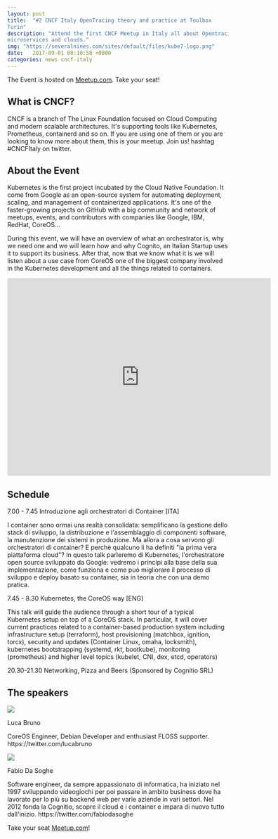 ```yaml
---
layout: post
title:  "#2 CNCF Italy OpenTracing theory and practice at Toolbox
Turin"
description: "Attend the first CNCF Meetup in Italy all about Opentracing,
microservices and clouds."
img: "https://severalnines.com/sites/default/files/kube7-logo.png"
date:   2017-09-01 08:10:58 +0000
categories: news cncf-italy
---
```


The Event is hosted on
[Meetup.com](https://www.meetup.com/CNCF-Italy/events/243039837/). Take your
seat!

## What is CNCF?

CNCF is a branch of The Linux Foundation focused on Cloud Computing and modern
scalable architectures. It's supporting tools like Kubernetes, Prometheus,
containerd and so on. If you are using one of them or you are looking to know
more about them, this is your meetup. Join us! hashtag #CNCFItaly on twitter.

## About the Event

<p>Kubernetes is the first project incubated by the Cloud Native Foundation. It
come from Google as an open-source system for automating deployment, scaling,
and management of containerized applications. It's one of the faster-growing
projects on GitHub with a big community and network of meetups, events, and
contributors with companies like Google, IBM, RedHat, CoreOS...</p>

<p>During this
event, we will have an overview of what an orchestrator is, why we need one and
we will learn how and why Cognito, an Italian Startup uses it to support its
business. After that, now that we know what it is we will listen about a use
case from CoreOS one of the biggest company involved in the Kubernetes
development and all the things related to containers.</p>

<iframe
src="https://www.google.com/maps/embed?pb=!1m14!1m8!1m3!1d11275.011205073011!2d7.669286!3d45.050238!3m2!1i1024!2i768!4f13.1!3m3!1m2!1s0x0%3A0x2adc0b0e358ddb6c!2sToolbox+Coworking!5e0!3m2!1sit!2sit!4v1504445603433"
width="600" height="450" frameborder="0" style="border:0"
allowfullscreen></iframe>

## Schedule

7.00 - 7.45 Introduzione agli orchestratori di Container [ITA]

I container sono ormai una realtà consolidata: semplificano la gestione dello
stack di sviluppo, la distribuzione e l'assemblaggio di componenti software, la
manutenzione dei sistemi in produzione. Ma allora a cosa servono gli
orchestratori di container? E perchè qualcuno li ha definiti "la prima vera
piattaforma cloud"? In questo talk parleremo di Kubernetes, l'orchestratore open
source sviluppato da Google: vedremo i principi alla base della sua
implementazione, come funziona e come può migliorare il processo di sviluppo e
deploy basato su container, sia in teoria che con una demo pratica.

7.45 - 8.30 Kubernetes, the CoreOS way [ENG]

This talk will guide the audience through a short tour of a typical Kubernetes
setup on top of a CoreOS stack. In particular, it will cover current practices
related to a container-based production system including infrastructure setup
(terraform), host provisioning (matchbox, ignition, torcx), security and updates
(Container Linux, omaha, locksmith), kubernetes bootstrapping (systemd, rkt,
bootkube), monitoring (prometheus) and higher level topics (kubelet, CNI, dex,
etcd, operators)

20.30-21.30 Networking, Pizza and Beers (Sponsored by Cognitio SRL)

## The speakers

<div class="row">
    <div class="col-md-4">
        <img class="img-fluid"
        src="https://pbs.twimg.com/profile_images/767047234823258113/qXT_OIWS_400x400.jpg">
    </div>
    <div class="col-md-8">
<p class="lead">Luca Bruno</p>
<p>CoreOS Engineer, Debian Developer and enthusiast FLOSS supporter.
https://twitter.com/lucabruno</p>
    </div>
</div>

<div class="row">
    <div class="col-md-4">
        <img class="img-fluid"
        src="https://cognitio.it/images/team/cognitio-fabio.png">
    </div>
    <div class="col-md-8">
<p class="lead">Fabio Da Soghe</p>
<p>Software engineer, da sempre appassionato di informatica, ha iniziato nel 1997
sviluppando videogiochi per poi passare in ambito business dove ha lavorato per
lo più su backend web per varie aziende in vari settori. Nel 2012 fonda la
Cognitio, scopre il cloud e i container e impara di nuovo tutto dall'inizio.
https://twitter.com/fabiodasoghe</p>
    </div>
</div>




Take your seat
[Meetup.com](https://www.meetup.com/CNCF-Italy/events/243039837/)!
